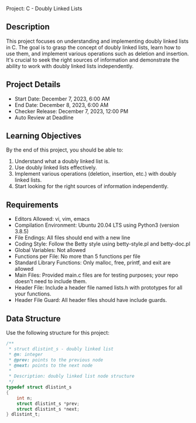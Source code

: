 Project: C - Doubly Linked Lists

## Description
This project focuses on understanding and implementing doubly linked lists in C. The goal is to grasp the concept of doubly linked lists, learn how to use them, and implement various operations such as deletion and insertion. It's crucial to seek the right sources of information and demonstrate the ability to work with doubly linked lists independently.

## Project Details
- Start Date: December 7, 2023, 6:00 AM
- End Date: December 8, 2023, 6:00 AM
- Checker Release: December 7, 2023, 12:00 PM
- Auto Review at Deadline

## Learning Objectives
By the end of this project, you should be able to:
1. Understand what a doubly linked list is.
2. Use doubly linked lists effectively.
3. Implement various operations (deletion, insertion, etc.) with doubly linked lists.
4. Start looking for the right sources of information independently.

## Requirements
- Editors Allowed: vi, vim, emacs
- Compilation Environment: Ubuntu 20.04 LTS using Python3 (version 3.8.5)
- File Endings: All files should end with a new line
- Coding Style: Follow the Betty style using betty-style.pl and betty-doc.pl
- Global Variables: Not allowed
- Functions per File: No more than 5 functions per file
- Standard Library Functions: Only malloc, free, printf, and exit are allowed
- Main Files: Provided main.c files are for testing purposes; your repo doesn't need to include them.
- Header File: Include a header file named lists.h with prototypes for all your functions.
- Header File Guard: All header files should have include guards.

## Data Structure
Use the following structure for this project:

```c
/**
 * struct dlistint_s - doubly linked list
 * @n: integer
 * @prev: points to the previous node
 * @next: points to the next node
 *
 * Description: doubly linked list node structure
 */
typedef struct dlistint_s
{
    int n;
    struct dlistint_s *prev;
    struct dlistint_s *next;
} dlistint_t;

